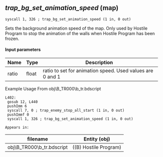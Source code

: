 ## *trap_bg_set_animation_speed* (map)

`syscall 1, 326 ; trap_bg_set_animation_speed (1 in, 0 out)`

Sets the background animation speed of the map. Only used by Hostile Program to stop the animation of the walls when Hostile Program has been frozen.

#### Input parameters
| Name | Type | Description
|------|------|------------
| ratio   | float   | ratio to set for animation speed. Used values are 0 and 1


Example Usage From obj\B_TR000\b_tr.bdscript
```plaintext
L402:
 gosub 12, L440
 pushImm 6
 syscall 7, 0 ; trap_enemy_stop_all_start (1 in, 0 out)
 pushImmf 0
 syscall 1, 326 ; trap_bg_set_animation_speed (1 in, 0 out)
```





	Appears in:
| filename | Entity (obj)
|----------|-------------
| obj\B_TR000\b_tr.bdscript       | ((B) Hostile Program)          



